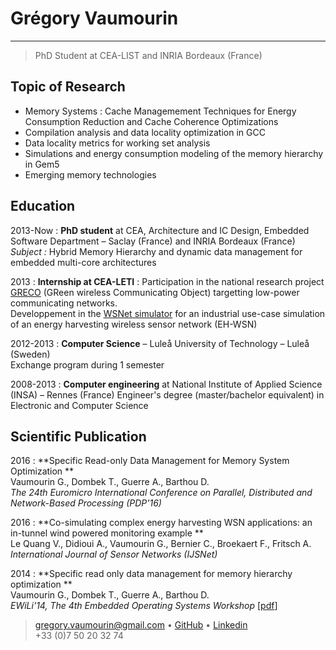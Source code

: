 Grégory Vaumourin
=================

----

>  PhD Student at CEA-LIST and INRIA Bordeaux (France)

Topic of Research 
-----------------

* Memory Systems : Cache Managemement Techniques for Energy Consumption Reduction and Cache Coherence Optimizations 
* Compilation analysis and data locality optimization in GCC 
* Data locality metrics for working set analysis
* Simulations and energy consumption modeling of the memory hierarchy in Gem5 
* Emerging memory technologies 

Education
---------

2013-Now
:   **PhD student** at CEA, Architecture and IC Design, Embedded Software Department – Saclay (France) and INRIA Bordeaux (France)\
    *Subject :* Hybrid Memory Hierarchy and dynamic data management for embedded multi-core architectures

2013
:    **Internship at CEA-LETI** : Participation in the national research project [GRECO][4] (GReen wireless Communicating Object) targetting low-power communicating networks.\
     Developpement in the [WSNet simulator][5] for an industrial use-case simulation of an energy harvesting wireless sensor network (EH-WSN) 

2012-2013
:   **Computer Science** – Luleå University of Technology – Luleå (Sweden)\
    Exchange program during 1 semester

2008-2013
:   **Computer engineering** at National Institute of Applied Science (INSA) – Rennes (France)
    Engineer's degree (master/bachelor equivalent) in Electronic and Computer Science

Scientific Publication 
------------

2016
:   **Specific Read-only Data Management for Memory System Optimization **\
    Vaumourin G., Dombek T., Guerre A., Barthou D.\
    *The 24th Euromicro International Conference on Parallel, Distributed and Network-Based Processing (PDP'16)*

2016
:   **Co-simulating complex energy harvesting WSN applications: an in-tunnel wind powered monitoring example **\
    Le Quang V., Didioui A., Vaumourin G., Bernier C., Broekaert F., Fritsch A. \
    *International Journal of Sensor Networks (IJSNet)*

2014
:   **Specific read only data management for memory hierarchy optimization **\
    Vaumourin G., Dombek T., Guerre A., Barthou D.\
    *EWiLi'14, The 4th Embedded Operating Systems Workshop* [[pdf][2]]


> <gregory.vaumourin@gmail.com> • 
> [GitHub][1] • [Linkedin][3]\
> +33 (0)7 50 20 32 74


[1]: https://github.com/gvaumour/
[2]: https://hal.archives-ouvertes.fr/hal-01090218/document
[3]: https://fr.linkedin.com/in/grégory-vaumourin-597a7397
[4]: http://greco.irisa.fr/
[5]: http://wsnet.gforge.inria.fr/

